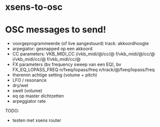 # xsens-to-osc

# OSC messages to send!

* voorgeprogrammeerde (of live aangestuurd) track: akkoordhoogte
* arpegiator: gesnapped op een akkoord
* CC parameters: VKB_MIDI_CC i/vkb_midi/@/cc/@ f/vkb_midi/@/cc/@ i/vkb_midi/cc/@ f/vkb_midi/cc/@
* FX parameters (bv frequency sweep van een EQ), bv FX_EQ_LOPASS_FREQ n/fxeq/lopass/freq n/track/@/fxeq/lopass/freq
* theremin achtige setting (volume + pitch)
* LFO / resonance
* dry/wet
* swell (volume)
* eq op master dichtzetten
* arpeggiator rate

TODO:
* testen met xsens router
